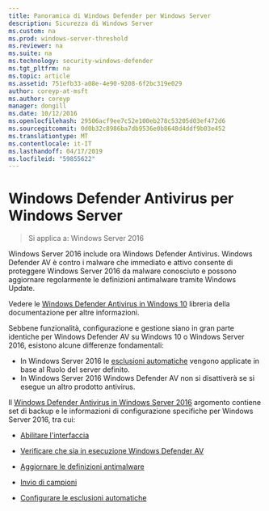 ```yaml
---
title: Panoramica di Windows Defender per Windows Server
description: Sicurezza di Windows Server
ms.custom: na
ms.prod: windows-server-threshold
ms.reviewer: na
ms.suite: na
ms.technology: security-windows-defender
ms.tgt_pltfrm: na
ms.topic: article
ms.assetid: 751efb33-a08e-4e90-9208-6f2bc319e029
author: coreyp-at-msft
ms.author: coreyp
manager: dongill
ms.date: 10/12/2016
ms.openlocfilehash: 29506acf9ee7c52e100eb278c53205d03ef472d6
ms.sourcegitcommit: 0d0b32c8986ba7db9536e0b8648d4ddf9b03e452
ms.translationtype: MT
ms.contentlocale: it-IT
ms.lasthandoff: 04/17/2019
ms.locfileid: "59855622"
---
```

# <a name="windows-defender-antivirus-for-windows-server"></a>Windows Defender Antivirus per Windows Server

>Si applica a: Windows Server 2016

Windows Server 2016 include ora Windows Defender Antivirus. Windows Defender AV è contro i malware che immediato e attivo consente di proteggere Windows Server 2016 da malware conosciuto e possono aggiornare regolarmente le definizioni antimalware tramite Windows Update.

Vedere le [Windows Defender Antivirus in Windows 10](https://docs.microsoft.com/windows/threat-protection/windows-defender-antivirus/windows-defender-antivirus-in-windows-10) libreria della documentazione per altre informazioni.


Sebbene funzionalità, configurazione e gestione siano in gran parte identiche per Windows Defender AV su Windows 10 o Windows Server 2016, esistono alcune differenze fondamentali:

- In Windows Server 2016 le [esclusioni automatiche](https://docs.microsoft.com/windows/threat-protection/windows-defender-antivirus/configure-server-exclusions-windows-defender-antivirus) vengono applicate in base al Ruolo del server definito.
- In Windows Server 2016 Windows Defender AV non si disattiverà se si esegue un altro prodotto antivirus.

Il [Windows Defender Antivirus in Windows Server 2016](https://docs.microsoft.com/windows/threat-protection/windows-defender-antivirus/windows-defender-antivirus-on-windows-server-2016) argomento contiene set di backup e le informazioni di configurazione specifiche per Windows Server 2016, tra cui:

-   [Abilitare l'interfaccia](https://docs.microsoft.com/windows/threat-protection/windows-defender-antivirus/windows-defender-antivirus-on-windows-server-2016#BKMK_UsingDef)

-   [Verificare che sia in esecuzione Windows Defender AV]( https://docs.microsoft.com/windows/threat-protection/windows-defender-antivirus/windows-defender-antivirus-on-windows-server-2016#BKMK_DefRun)

-   [Aggiornare le definizioni antimalware]( https://docs.microsoft.com/windows/threat-protection/windows-defender-antivirus/windows-defender-antivirus-on-windows-server-2016#BKMK_UpdateDef)

-   [Invio di campioni]( https://docs.microsoft.com/windows/threat-protection/windows-defender-antivirus/windows-defender-antivirus-on-windows-server-2016#BKMK_DefSamples)

-   [Configurare le esclusioni automatiche]( https://docs.microsoft.com/windows/threat-protection/windows-defender-antivirus/windows-defender-antivirus-on-windows-server-2016#BKMK_DefExclusions)
